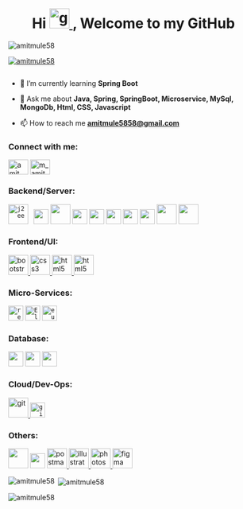 <h1 align="center">Hi <a href="https://git-scm.com/" target="_blank" rel="noreferrer"> <img src="https://raw.githubusercontent.com/soumyadip007/soumyadip007/master/Hi.gif" alt="git" width="40" height="40"/> </a>, Welcome to my GitHub </h1>
<!-- <h1 align="center">I'm Amit Mule</h1> -->
<!-- <h3 align="center">A passionate Software developer from India</h3> -->

<p align="left"> <img src="https://img.etimg.com/thumb/width-1600,height-900,imgsize-638053,resizemode-75,msid-84146083/prime/technology-and-startups/booting-up-developer-economy-how-tech-startups-are-helping-coders-build-and-test-software-faster.jpg" alt="amitmule58" /> </p>

<p align="left"> <a href="https://github.com/ryo-ma/github-profile-trophy"><img src="https://github-profile-trophy.vercel.app/?username=amitmule58" alt="amitmule58" /></a> </p>

<p align="left"> <a href="https://twitter.com/" target="blank"><img src="https://img.shields.io/twitter/follow/?logo=twitter&style=for-the-badge" alt="" /></a> </p>

- 🌱 I’m currently learning **Spring Boot**

- 💬 Ask me about **Java, Spring, SpringBoot, Microservice, MySql, MongoDb, Html, CSS, Javascript**

- 📫 How to reach me **amitmule5858@gmail.com**

<h3 align="left">Connect with me:</h3>
<p align="left">
<a href="https://linkedin.com/in/amit mule" target="blank"><img align="center" src="https://raw.githubusercontent.com/rahuldkjain/github-profile-readme-generator/master/src/images/icons/Social/linked-in-alt.svg" alt="amit mule" height="30" width="40" /></a>
<a href="https://instagram.com/m_amit__" target="blank"><img align="center" src="https://raw.githubusercontent.com/rahuldkjain/github-profile-readme-generator/master/src/images/icons/Social/instagram.svg" alt="m_amit__" height="30" width="40" /></a>
</p>


<h3 align="left"> Backend/Server: </h3>
<p align="left">
<code><img src="https://www.credosystemz.com/wp-content/uploads/2023/09/java-j2ee.webp" alt="j2ee" height="40"/> </code> 
<code><img src="https://raw.githubusercontent.com/soumyadip007/soumyadip007/master/img/web/backend/jsp.png" height="30"></code>
<code><img src="https://raw.githubusercontent.com/soumyadip007/soumyadip007/master/img/web/backend/servlet.png" height="40"></code>
<code><img src="https://raw.githubusercontent.com/soumyadip007/soumyadip007/master/img/web/backend/spring-1.png" height="30"></code>
<code><img src="https://raw.githubusercontent.com/soumyadip007/soumyadip007/master/img/web/backend/spring-boot.png" height="30"></code>
<code><img src="https://raw.githubusercontent.com/soumyadip007/soumyadip007/master/img/web/backend/hibernate.jpeg" height="30"></code>
<code><img src="https://raw.githubusercontent.com/soumyadip007/soumyadip007/master/img/web/security/security.png" height="30"></code>
<code><img src="https://seeklogo.com/images/J/jwt-logo-11B708E375-seeklogo.com.png" height="30"></code>
<code><img src="https://raw.githubusercontent.com/soumyadip007/soumyadip007/master/img/web/security/oauth.png" height="40"></code>
<code><img src="https://upload.wikimedia.org/wikipedia/commons/thumb/f/fe/Apache_Tomcat_logo.svg/595px-Apache_Tomcat_logo.svg.png?20230726204155" height="40"></code>


<h3 align="left"> Frontend/UI: </h3>
<a href="https://getbootstrap.com" target="_blank" rel="noreferrer"> <img src="https://cdn3d.iconscout.com/3d/free/thumb/free-bootstrap-framework-logo-6563486-5453031.png?f=webp" alt="bootstrap" width="40" height="40"/> </a>
<a href="https://www.w3schools.com/css/" target="_blank" rel="noreferrer"> <img src="https://cdn3d.iconscout.com/3d/free/thumb/free-css-9294881-7578024.png?f=webp" alt="css3" width="40" height="40"/> </a> 
<a href="https://www.w3.org/html/" target="_blank" rel="noreferrer"> <img src="https://cdn3d.iconscout.com/3d/free/thumb/free-html-9294875-7578018.png?f=webp" alt="html5" width="40" height="40"/> </a>
<a href="https://www.w3.org/html/" target="_blank" rel="noreferrer"> <img src="https://cdn3d.iconscout.com/3d/free/thumb/free-javascript-9294848-7577991.png?f=webp" alt="html5" width="40" height="40"/> </a>


<h3 align="left"> Micro-Services: </h3>
<code><img src="https://raw.githubusercontent.com/soumyadip007/soumyadip007/master/img/web/ms/rest.png" alt="restAPI" height="30"></code>
<code><img src="https://upload.wikimedia.org/wikipedia/commons/thumb/f/f4/Elasticsearch_logo.svg/512px-Elasticsearch_logo.svg.png" alt="Elasticsearch" height="30"></code>
<code><img src="https://raw.githubusercontent.com/soumyadip007/soumyadip007/master/img/web/ms/eureka.png" alt="eureka" height="30"></code>

<h3 align="left"> Database: </h3>
<code><img src="https://raw.githubusercontent.com/soumyadip007/soumyadip007/master/img/db/mysql1.png" height="30"></code>
<code><img src="https://raw.githubusercontent.com/soumyadip007/soumyadip007/master/img/db/mongo.png" height="30"></code>
<code><img src="https://5.imimg.com/data5/SELLER/Default/2024/3/401044016/VR/OB/KH/15037679/oracle-sql-plsql-course-online-training-classes-from-india-500x500.png" height="30"></code>

<h3 align="left"> Cloud/Dev-Ops: </h3>
<a href="https://git-scm.com/" target="_blank" rel="noreferrer"> <img src="https://www.vectorlogo.zone/logos/git-scm/git-scm-icon.svg" alt="git" width="40" height="40"/> </a>
<code><img src="https://raw.githubusercontent.com/soumyadip007/soumyadip007/master/img/cloud/github.png" alt="github" height="30"></code>

<h3 align="left"> Others: </h3>
<code><img src="https://miro.medium.com/v2/resize:fit:640/format:webp/1*fE1jbwbRGKUsp4tnlcSSvg.png" height="40"></code>
<code><img src="https://raw.githubusercontent.com/soumyadip007/soumyadip007/master/img/other/jira.png" height="30"></code>
<a href="https://postman.com" target="_blank" rel="noreferrer"> <img src="https://www.vectorlogo.zone/logos/getpostman/getpostman-icon.svg" alt="postman" width="40" height="40"/> </a>
<a href="https://www.adobe.com/in/products/illustrator.html" target="_blank" rel="noreferrer"> <img src="https://www.adobe.com/cc-shared/assets/img/product-icons/svg/illustrator.svg" alt="illustrator" width="40" height="40"/> </a> 
<a href="https://www.photoshop.com/en" target="_blank" rel="noreferrer"> <img src="https://www.adobe.com/content/dam/acom/one-console/icons_rebrand/ps_appicon.svg" alt="photoshop" width="40" height="40"/> </a> 
<a href="https://www.figma.com/" target="_blank" rel="noreferrer"> <img src="https://w7.pngwing.com/pngs/416/962/png-transparent-figma-design-soft-design-tool-design-tool-logo-design-logo-tool-3d-icon.png" alt="figma" width="40" height="40"/> </a> </p


<p> <img align="left" src="https://github-readme-stats.vercel.app/api/top-langs?username=amitmule58&show_icons=true&locale=en&layout=compact" alt="amitmule58"/> </p>

<p> &nbsp;<img align="center" src="https://github-readme-stats.vercel.app/api?username=amitmule58&show_icons=true&locale=en" alt="amitmule58"/> </p>

<p> <img align="center" src="https://github-readme-streak-stats.herokuapp.com/?user=amitmule58&" alt="amitmule58" /> </p>
